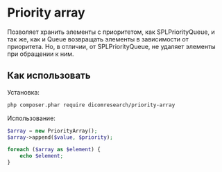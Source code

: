 # Priority array
Позволяет хранить элементы с приоритетом, как SPLPriorityQueue, и так же, как и Queue возвращать элементы 
в зависимости от приоритета. Но, в отличии, от SPLPriorityQueue, не удаляет элементы при обращении к ним.

## Как использовать
Установка:
```bash
php composer.phar require dicomresearch/priority-array
```

Использование:
```php
$array = new PriorityArray();
$array->append($value, $priority);

foreach ($array as $element) {
    echo $element;
}
```